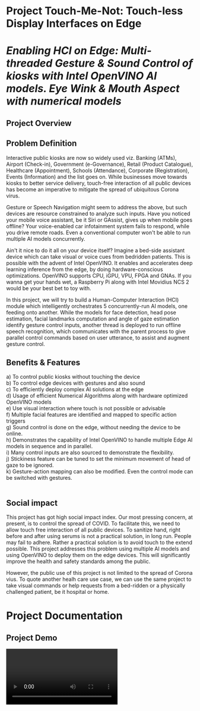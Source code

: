 # Project Touch-Me-Not: Touch-less Display Interfaces on Edge
# _Enabling HCI on Edge: Multi-threaded Gesture & Sound Control of kiosks with Intel OpenVINO AI models. Eye Wink & Mouth Aspect with numerical models_


## Project Overview

## Problem Definition

Interactive public kiosks are now so widely used viz. Banking (ATMs), Airport (Check-in), Government (e-Governance), Retail (Product Catalogue), Healthcare (Appointment), Schools (Attendance), Corporate (Registration), Events (Information) and the list goes on. While businesses move towards kiosks to better service delivery, touch-free interaction of all public devices has become an imperative to mitigate the spread of ubiquitous Corona virus.

Gesture or Speech Navigation might seem to address the above, but such devices are resource constrained to analyze such inputs. Have you noticed your mobile voice assistant, be it Siri or GAssist, gives up when mobile goes offline? Your voice-enabled car infotainment system fails to respond, while you drive remote roads. Even a conventional computer won't be able to run multiple AI models concurrently. 

Ain't it nice to do it all  on your device itself? Imagine a bed-side assistant device which can take visual or voice cues from bedridden patients. This is possible with the advent of Intel OpenVINO. It enables and accelerates deep learning inference from the edge, by doing hardware-conscious optimizations. OpenVINO supports CPU, iGPU, VPU, FPGA and GNAs. If you wanna get your hands wet, a Raspberry Pi along with Intel Movidius NCS 2 would be your best bet to toy with.

In this project, we will try to build a Human-Computer Interaction (HCI) module which intelligently orchestrates 5 concurrently-run AI models, one feeding onto another. While the models for face detection, head pose estimation, facial landmarks computation and angle of gaze estimation identify gesture control inputs, another thread is deployed to run offline speech recognition, which communicates with the parent process to give parallel control commands based on user utterance, to assist and augment gesture control.

## Benefits & Features

a) To control public kiosks without touching the device <br>
b) To control edge devices with gestures and also sound <br>
c) To efficiently deploy complex AI solutions at the edge <br>
d) Usage of efficient Numerical Algorithms along with hardware optimized OpenVINO models<br>
e) Use visual interaction where touch is not possible or advisable <br>
f) Multiple facial features are identified and mapped to specific action triggers <br>
g) Sound control is done on the edge, without needing the device to be online. <br>
h) Demonstrates the capability of Intel OpenVINO to handle multiple Edge AI models in sequence and in parallel. <br>
i) Many control inputs are also sourced to demonstrate the flexibility. <br>
j) Stickiness feature can be tuned to set the minimum movement of head of gaze to be ignored.  <br>
k) Gesture-action mapping can also be modified. Even the control mode can be switched with gestures.  <br> <br>


## Social impact

This project has got high social impact index. Our most pressing concern, at present, is to control the spread of COVID. To facilitate this, we need to allow touch free interaction of all public devices. To sanitize hand, right before and after using serums is not a practical solution, in long run. People may fail to adhere. Rather a practical solution is to avoid touch to the extend possible. This project addresses this problem using multiple AI models and using OpenVINO to deploy them on the edge devices. This will significantly improve the health and safety standards among the public.

However, the public use of this project is not limited to the spread of Corona vius. To quote another healh care use case, we can use the same project to take visual commands or help requests from a bed-ridden or a physically challenged patient, be it hospital or home. 

# Project Documentation

## Project Demo

<video>


## For hardware and software projects, you can include circuit diagrams using software like Fritzing.org and/or take detailed photographs.
arch diagram



## How To run:
```
python3 noTouchKiosk.py {command line arguments}

Example: python3 noTouchKiosk.py -f ../models/face-detection-adas-0001/FP16/face-detection-adas-0001.xml -l ../models/facial-landmarks-35-adas-0002/FP16/facial-landmarks-35-adas-0002.xml -hp ../models/head-pose-estimation-adas-0001/FP16/head-pose-estimation-adas-0001.xml -ge ../models/gaze-estimation-adas-0002/FP16/gaze-estimation-adas-0002.xml -i ../bin/demo.mp4 -it cam -d CPU -vh False -vg True -vf True
```
You can change the model precision and flags given as parameters. vh, -vg and -vf are the visualization debug flags.

The code allows the user to set a flag that can display the outputs of intermediate models. For instance, -vh to visualize head pose results and -vg to visualize gaze model outputs.

### Command Line Arguments
```
-f:  Path to .xml file of Face Detection model
-l:  Path to .xml file of Facial Landmark Detection model
-hp: Path to .xml file of Head Pose Estimation model
-ge: Path to .xml file of Gaze Estimation model
-i:  Path to video file or enter cam for webcam
-it: Provide the source of video frames
-d:  Provide the target device: "CPU, GPU, FPGA or MYRIAD is acceptable."
```
IMPORTANT: 
The output of the project depends on the intial calibration step where the system recognized the extremities of the screen and corresponding gaze angles. Upon execution, the system will direct you to look at the top right corner and then the bottom left corner of your computer screen. Based on the corresponding gaze angles the system is capable to compute the intermediate x, y coordinates using interpolation techniques.

Note: <br>
- If your mouse pointer behaves improper, then calibration step is the most likely problem. Please make sure that your face is properly lit and positioned approximately to middle of the screen so that the gaze angles would make sense of left, right, top and bottom. 

- The calibration step is optimized for cam input where the user can look at the screen corners. If video is given as input then the mouse will be controlled according to gaze but the direction of mouse pointer can differ. This happens because the person in the video is not looking at the corner of the screen.

- On a different note, if you visualize the output of head pose model then it gives angle of vision but then the orientation of eye balls are not taken into consideration. Instead, when the eyes are cropped and fed into gaze estimation model, the angle of sight is correctly estimated, considering both head pose as well as location of eye ball.




## Project Set Up and Installation

### Install OpenVino
```
wget http://registrationcenter-download.intel.com/akdlm/irc_nas/16612/l_openvino_toolkit_p_2020.2.120.tgz
tar -xvf l_openvino_toolkit_p_2020.2.120.tgz
cd l_openvino_toolkit_p_2020.2.120
sed -i 's/decline/accept/g' silent.cfg
sudo ./install.sh -s silent.cfg
```
### Create a Virtual env
```
python3 -m venv edge
source edge/bin/activate
```
### Project dependencies
```
pip3 install -r requirements.txt

To download the required models:
python /opt/intel/openvino/deployment_tools/tools/model_downloader/downloader.py --name "face-detection-adas-binary-0001"
python /opt/intel/openvino/deployment_tools/tools/model_downloader/downloader.py --name "facial-landmarks-35-adas-0002"
python /opt/intel/openvino/deployment_tools/tools/model_downloader/downloader.py --name "landmarks-regression-retail-0009"
python /opt/intel/openvino/deployment_tools/tools/model_downloader/downloader.py --name "head-pose-estimation-adas-0001"
python /opt/intel/openvino/deployment_tools/tools/model_downloader/downloader.py --name "gaze-estimation-adas-0002"
python /opt/intel/openvino/deployment_tools/tools/model_downloader/downloader.py --name "face-detection-adas-0001"
```


## For software projects, you can include working code with helpful comments
code here




## Control Modes

There are 4 control modes defined in the system, to determine the mode of user input. We can switch between control modes using gestures.
- Control Mode 0: No Control
Gesture and Sound Navigation is turned off
- Control Mode 1: Gaze Angle Control
Mouse moves along with angle of eye gaze (faster)
- Control Mode 2: Head Pose Control
Mouse moves with changing head orientation (slower)
- Control Mode 3: Sound Control
Mouse slides in 4 directions and type based on user utterance

## Calibration Step
To translate the 3D gaze orientation angles to 2D screen dimension, the system has to know the yaw and pitch angles corresponding to opposite corners of the screen. Given these 2 angles of opposite corners, we can interpolate the (x, y) location in the screen for intermediate (yaw, pitch) angles.

Therefore, the user will be prompted to look at opposite corners of the screen, when the application is initiated. Such a calibration step is needed to map the variation in gaze angles to the size and shape of the screen, in order for the "gaze mode" to function properly.

Without calibration also the system can function, albeit at the expense of generality. To demonstrate, the relative change in head orientation is taken as the metric to move mouse pointer, when the system is in "head pose" mode.

## Usage of OpenVINO Toolkit: Improvements or Optimizations

Various benchmarks are done with different model variants to select the optimal model combo for pipeline. The code has also been optimized with the use of Intel VTune.

### Benchmark Modes

Used the below parameters for corresponding benchmarks:

	# To parse the video file given - all FP16 models
     arg = '-f ../models/face-detection-adas-0001/FP16/face-detection-adas-0001.xml -l ../models/facial-landmarks-35-adas-0002/FP16/facial-landmarks-35-adas-0002.xml -hp ../models/head-pose-estimation-adas-0001/FP16/head-pose-estimation-adas-0001.xml -ge ../models/gaze-estimation-adas-0002/FP16/gaze-estimation-adas-0002.xml -i ../bin/demo.mp4 -it video -d CPU -vh False -vg True -vf True'.split(' ')
    
    # To take input from the webcam - all FP16 models
     arg = '-f ../models/face-detection-adas-0001/FP16/face-detection-adas-0001.xml -l ../models/facial-landmarks-35-adas-0002/FP16/facial-landmarks-35-adas-0002.xml -hp ../models/head-pose-estimation-adas-0001/FP16/head-pose-estimation-adas-0001.xml -ge ../models/gaze-estimation-adas-0002/FP16/gaze-estimation-adas-0002.xml -i ../bin/demo.mp4 -it cam -d CPU -vh False -vg True -vf True'.split(' ')

    # To take input from the webcam but with FP32 gaze & Landmark detection models
     arg = '-f ../models/face-detection-adas-0001/FP16/face-detection-adas-0001.xml -l ../models/facial-landmarks-35-adas-0002/FP32/facial-landmarks-35-adas-0002.xml -hp ../models/head-pose-estimation-adas-0001/FP16/head-pose-estimation-adas-0001.xml -ge ../models/gaze-estimation-adas-0002/FP32/gaze-estimation-adas-0002.xml -i ../bin/demo.mp4 -it cam -d CPU -vh False -vg True -vf True'.split(' ')


    # To take input from webcam but with INT8 Face detection & FP32 gaze & Landmark detection models
     arg = '-f ../models/face-detection-adas-0001/FP32-INT8/face-detection-adas-0001.xml -l ../models/facial-landmarks-35-adas-0002/FP32/facial-landmarks-35-adas-0002.xml -hp ../models/head-pose-estimation-adas-0001/FP16/head-pose-estimation-adas-0001.xml -ge ../models/gaze-estimation-adas-0002/FP32/gaze-estimation-adas-0002.xml -i ../bin/demo.mp4 -it cam -d CPU -vh False -vg True -vf True'.split(' ')


### Benchmark Results
```
a) Benchmark by taking video input. All models are FP16
FPS = 15.29160590328414
Inference Time of 4 models = 0.08967375755310059

b) Benchmark by taking webcam as input. All models are FP16
Inference Time of 4 models = 0.031467437744140625
FPS = 17.09894984019307

c) Webcam as input. Using FP16 for Face Detection & Head pose and FP32 for Gaze & Landmark detection models
Inference Time of 4 models = 0.04231882095336914
FPS = 14.50613543612091

d) Webcam as input. Using INT8 for Face Detection and remaining are FP16 models
Inference Time of 4 models = 0.028314828872680664
FPS = 18.337839492138997

e) Webcam as input. Using INT8 for Face Detection & FP32 for Gaze & Landmark detection models and FP16 for head pose model.

Inference Time of 4 models = 0.03919792175292969
FPS = 15.08791291804411
```

It is seemingly clear that increase in number of bits slows down the inference and lower the FPS. But as with all AI tasks, its always a tradeoff between required accuracy and minimum speed.
For face detection, INT8 model is giving good accuracy but landmark detection and gaze require maximum accuracy for accurate mouse control. Headpose require reasonable accuracy, hence FP16 is used. 
FP16 models commonly regarded as the mid-path between accuracy and speed, as compared to FP32 and INT8. But from the above analysis, it seems like Benchmark (e) gives good balance between accuracy and speed for this project. 

Finally, Intel VTune profiler is used to find hotspots and optimize the application code. A shell script vtune_script.sh is fed into the VTune GUI which initiates the project with suitable arguments. The lines in the code which takes more time are identified and possible ones are optimized. For instance, the curve_fit algo seemed to take much time and iterations with 'dogbox' optimize function, which was then replaced with 'lm' method. This has improved efficiency significantly.


## Models Used

### Gesture Detection Pipeline Models
Four Pre-trained OpenVINO models are executed on the input video stream, one feeding onto another, to detect a) Face Location b) Head Pose c) Facial Landmarks and d) Gaze Angles. <br>
a) Face Detection: A pruned MobileNet backbone with efficient depth-wise convolutions is used. The model outputs (x, y) coordinates of the face in the image, which is fed as input to steps (b) and (c)<br>
b) Head Pose Estimation: The model outputs Yaw, Pitch and Roll angles of head, taking face image as input from step (a)<br>
c) Facial Landmarks: a custom CNN used to estimate 35 facial landmarks. This model takes cropped face image from step (a) as input and computes facial landmarks, as above. Such a detailed map is required to identify facial gestures, though it is double as heavy in compute demand (0.042 vs 0.021 GFlops), compared to the Landmark Regression model, which gives just 5 facial landmarks.<br>
d) Gaze Estimation: custom VGG-like CNN for gaze direction estimation.<br><br>
The network takes 3 inputs: left eye image, right eye image, and three head pose angles - (yaw, pitch, and roll) - and outputs 3-D gaze vector in Cartesian coordinate system.

### Speech Recognition Models
To decode sound waves, we use OpenVINO Feature Extraction & Decoder Library which takes in and transcribe the audio coming from the microphone. We have used the speech library as mentioned in OpenVINO toolkit to run speech recognition on the edge, without going online.<br>


### Post-Processing Model Outputs
To feed one model output to another model as input, the return values of each model need to be decoded and post-processed. 
For instance, to determine gaze angle, the head orientation need to be numerically combined with the vector output from gaze model.

Similarly, the facial landmarks model returns ratio of input image size. Hence, we need to multiply output by image width and height to compute (x, y) coordinates of 35 landmarks.

While output of facial landmark and gaze estimation models can be easily post-processed as above, the output of head pose estimation model has to converted from Euler angles to rotation matrices. 


### Numerical Models

### Eye Wink Detection 
To use a kiosk, you also need to trigger events, such as 'Left Click', 'Right Click', 'Scroll', 'Drag' etc.  In order to do so, a set of pre-defined gestures need to be mapped to each event, and be recognized from the visual input. Two events can be mapped to 'wink' event of left and right eye, but they need to be identified as 'wink'.<br>

You can easily notice that the number of white pixels will suddenly increase when the eyes are open, and decrease when closed. We can just count the white pixels to differentiate open vs closed eye.<br>

But in real world, above logic is not reliable because white pixel value itself can range. We can always use Deep Learning or ML  techniques to classify but its advisable to use a numerical solution, in the interest of efficiency, especially when you code for edge devices. <br><br>
Lets see how to numerically detect winks using signals in 4 steps!
1. Calculate frequency of pixels in range 0–255 (histogram)
2. Compute spread of non-zero pixels in the histogram. When an eye is closed, the spread will take a sudden dip and vice-versa.
3. Try to fit a inverse sigmoid curve at the tail-end of the above signal.
4. If successful fit is found, then confirm the 'step down' shape of fitted curve and declare it as 'wink' event. (no curve fit = eye is not winking)

Algorithm Explanation: <br>
If above steps are not clear, then see how the histogram spread graph falls, when an open eye is closed.

You can imagine that the curve  would take shape of 'S' when the eye is opened for a few seconds. This can be mathematically parameterized using a sigmoid function. But since we need to detect 'wink' event shown above, the shape of the curve will take the form of an inverse sigmoid function. To flip the sigmoid function about the x-axis, find f(-x). 

Thus, if any similar shape is found by parametric curve fit algorithm, at the tail end of the histogram spread curve, then we can call it a 'wink'. The curve fit algo tries to solve a nonlinear least-squares problem.

Note: An efficient way to compute the above can be,
i) Consider strip of 'n' recent values in Histogram Spread.
ii) Compute the median & std of 'k' values in the front and tail end of strip.
iii) If difference in median > threshold and both std < threshold, then detect eye wink event, as it's most likely an inverse sigmoid shape.

Alternatively, we can also use the below algo to find eye winks.<br><br>
a) Take the first differential of Histogram Spread values<br>
b) Find the peak in the first differential values to find sudden spike<br>
c) Find reflection of the signal and find peak to find sudden dip<br>
d) If peak is found in both the above steps, then its just a blink<br>
e) If peak is found only in reflection, then its a wink event.<br><br>

The above method is more efficient than curve fitting, but can lead to many false positives, as peak detection is not always reliable, especially at low light. Middle of the road approach would be to use median and standard deviation to estimate the shape of the curve.

### Mouth Aspect Ratio (MAR)
Eye Aspect Ratio (EAR) is computed in this classic facial landmark paper to determine eye blinks.

Inspired by EAR, we can compute MAR based on the available 4 landmarks obtained from OpenVINO model.

Two gesture events can be identified using MAR:
1. if MAR > threshold, then person is smiling
2. if MAR < threshold, then mouth is wide open

We have liberty to attach 2 commands corresponding to these two gestures.


## Threading and Process-Thread Communication 
To enhance control, we can enable sound based navigation also, along with gesture control. However, system then needs to continuously monitor user utterances to identify commands while it is analyzes image frames from input video stream. 
Naturally therefore, it is prudent to run the speech recognition model in a different thread and let the child-thread communicate with the parent process. The child thread will recognize vocal commands to move the mouse or to write on the screen and pass it on to the parent using Queue data structure in Python (as shown below).

The parent process will run all the above AI models and the computation required for gesture recognition, to enable head and gaze control modes. Thus, it is possible to take gesture and sound control commands in parallel, but for the sake of usability, in this project we chose to take sound commands separately in Control Mode 3.

## Speech Recognition
To decode sound waves, we use OpenVINO Feature Extraction & Decoder Library which takes in and transcribe the audio coming from the microphone. We have used the speech library as mentioned here to run speech recognition on the edge, without going online.
As the recognition model is optimized at the expense the accuracy, some tweaks are required to identify spoken command. Firstly, we limit the command vocabulary to say, 'up', 'down', 'left' & 'right' only. Secondly, similar sounding synonyms of command words are stored in a dictionary to find the best match. For instance, 'right' command could be recognized as 'write'. 

The function is so written that commands and also synonyms can easily be extended. To enable user entry, speech to write function is also enabled. This has enabled to user to type in alphabets and numbers. Eg: PNR number.

## Stickiness Feature
The gaze of an eye or pose of a head will continuously change at least a bit, even if unintended. Such natural motions should not be considered as a command, otherwise the mouse pointer will become jittery. Hence, we introduced a 'stickiness' parameter within which the motion is ignored. This has greatly increased the stability and usability of gesture control.


# Complete BOM

This is a software project though the models used and the code written can be deployed on the edge, given the device support Intel Architecture as specified in OpenVINO Documentation. <br>

Here is the complete list of Software, Models and Tools used:<br>

a) Python 3.6 and its libraries, espcially PyAutoGUI for navigation.<br>

b) Intel OpenVINO 2020<br>

c) These are the OpenVINO Models Used:<br>

i) Detailed Facial Landmark Detection: "facial-landmarks-35-adas-0002"<br>
ii) Head Pose Estimation: "head-pose-estimation-adas-0001"<br>
iii) Gaze Estimation: "gaze-estimation-adas-0002"<br>
iv) Face Detection: "face-detection-adas-0001"<br>
v) Speech Recognition:<br>
OpenVINO Inference Engine plugin <br>
OpenVINO Feature Extraction Library<br>
OpenVINO Decoder Library<br>

d) Numerical Models

i)   Inverse Simoid Curve Fitting using Non-Linear Least Squares<br>
ii)  Mouth Aspect Ratio derived from EAR concept from a Research Paper [3]<br>
iii) Peak Finding Algorithm<br>
iv)  Statistical Analysis<br>


e) Tools Used:<br>
i) Intel VTune<br>
ii) Shell Script<br>
iii) http://fooplot.com as Math Visualization Tool<br>
iv) Mobile as Light Source<br><br>
 
f) Laptop with Intel CPU and Webcam.<br>


# Creative Elements (20 points)

a) Innovative use of Numerical Algorithms
What makes the project unique is the innovative use of numerical algorithms to replace AI models, in line with the advocacy in my blog here:<br>
https://towardsdatascience.com/the-power-of-mathematical-ingenuity-49c7b6cfe05e

This idea is especially important when OpenVINO optimized models are deployed on the edge. The models are already optimized to the extend possible and the computation overhead is with the remaining code. Here, we need to use efficient statistical analysis or numerical algorithms to save the compute. Why to use a sledgehammer to crack a nut?

i) Eye Wink Detection
- Inverse Simoid Curve Fitting - Imaginately solved the problem using Non-Linear Least Squares
- Peak Detection in first differential signals - self written algorithm

ii)  Statistical Analysis of non-zero Histogram Spread - innovative way to efficiently detect and differentiate blink/wink.
iii) Mouth Aspect Ratio to detect smile and yawn (idea derived EAR concept as found in Research Paper [3])

b) Pipeline of OpenVINO models to solve the dire need of distancing and safety during COVID. The same solution can be used in health care as well for physically challenged or bed ridden or elderly.

c) Threading and Process-Thread Communication
To continuously monitor user utterance, I have designed a parallel thread to listen to microphone. But since it is a optimized edge model, the accuracy of OpenVINO pre-trained model was not great. To solve this problem I have introduced some custom tweaks to identify commands. Once the command is identified, it is put into a shared queue, from where the parent process will collect and execute.

d) Sound Tweak
The similar sounding synonyms of command words are stored in a dictionary to find the best match. For instance, 'right' command could be recognized as 'write' 

The function is so written that commands and also synonyms can easily be extended. To enable user entry, speech to write function is also enabled. Even the numbers and alphabets are converted in typing mode.

<code here - add the synonym finder function also>

e) Calibration Step
It was found that the position and size of the interface as well as the location and angle of user with the screen impacts the gaze vector, a lot. Hence, a calibration step was introduced to ask the user to look at the opposite corners of the screen to get the corresponding yaw and pitch vectors. Based on the input from these 2 corners, the gaze vectors corresponding to all the 4 corners are calculated. This information is used to interpolate (x, y) mouse location when the user is looking at an intermediate gaze vector location based on angles. It was a fun to code this algorithm.

f) Intricate Math involved

There is good amount of math involved not only in the numerical models or calibration, but also in post-processing of all models, especially head pose model.

The head pose model returns only the attitude, i.e.  Yaw, Pitch and Roll angles of the head. To obtain the corresponding direction vector, we need to compute the rotation matrix, using attitude.

We can place a 3D body in any orientation, by rotating along 3 axes, one after the other. Hence, to compute the direction vector, you need to multiply the 3 rotation matrices, derived from Euler angles.

Rotation matrix for Euler-Cartesian conversion is coded in python to find the Pose Vector: (as seen in visualization)

| cos(yaw)cos(pitch) -cos(yaw)sin(pitch)sin(roll)-sin(yaw)cos(roll) -cos(yaw)sin(pitch)cos(roll)+sin(yaw)sin(roll)| <br>
| sin(yaw)cos(pitch) -sin(yaw)sin(pitch)sin(roll)+cos(yaw)cos(roll) -sin(yaw)sin(pitch)cos(roll)-cos(yaw)sin(roll)| <br>
| sin(pitch)          cos(pitch)sin(roll)                            cos(pitch)sin(roll)                          | <br>


To process gaze vector also, we need to do some math.

    def preprocess_output(self, output, head_position):
        '''
        Before feeding the output of this model to the next model, preprocess the output. 
        '''
        roll = head_position[2]
        gaze_vector = output / cv2.norm(output)

        cosValue = math.cos(roll * math.pi / 180.0)
        sinValue = math.sin(roll * math.pi / 180.0)

        x = gaze_vector[0] * cosValue + gaze_vector[1] * sinValue
        y = gaze_vector[0] * sinValue + gaze_vector[1] * cosValue
        return (-x*10, y*10)



g) Stickiness Feature

Even after doing all the tweaks, I was not able to stabilize the jittery mouse pointer. Then, I introduced a min value called stickiness to ignore minor eye ball or head movements, to be recognized as input.

When the stickiness parameter is set right, then only conscious and significant movements are taken as input. This idea has greatly stabilized the system, both in gaze control mode and head pose control mode.

h) Choice of Gestures

The choice of gestures were done in accordance with the metric value we calculate. For instance, as we compute the change in spread of eye histogram, it was natural to choose "looking up" gesture because this will trigger maximum hike in spread. Similarly, yawn was found to be most accurate to measure and hence "mouse left click" event was associated to yawn gesture.


i) This is an individual submission. Hence, all the above ideas are entirely mine and not output of a discussion or team work.


# Conclusion

The project demonstrates the capability of Intel OpenVINO to handle multiple Edge AI models in sequence and in parallel. Many control inputs are also sourced to demonstrate the flexibility. But to deploy a custom solution you can choose controls, as you deem fit.

For instance, Gaze control may be ideal for big screen while head pose control for laptop screen. Either way, Sound Control can help to accept custom form entries or vocal commands. Gesture-action mapping can also be modified. Yet the point you can drive home is the possibility to chain multiple hardware optimized AI models on the Edge, coupled with efficient numerical computing to solve interesting problems.



## References
[1] Intel OpenVINO Official Docs: https://docs.openvinotoolkit.org <br>
[2] Intel® Edge AI for IoT Nanodegree by Udacity. Idea inspired from Final Course Project. https://classroom.udacity.com/nanodegrees/nd131 <br>
[3] Real-Time Eye Blink Detection using Facial Landmarks by Tereza Soukupova and Jan Cech, Faculty of E.E., Czech Technical University in Prague.